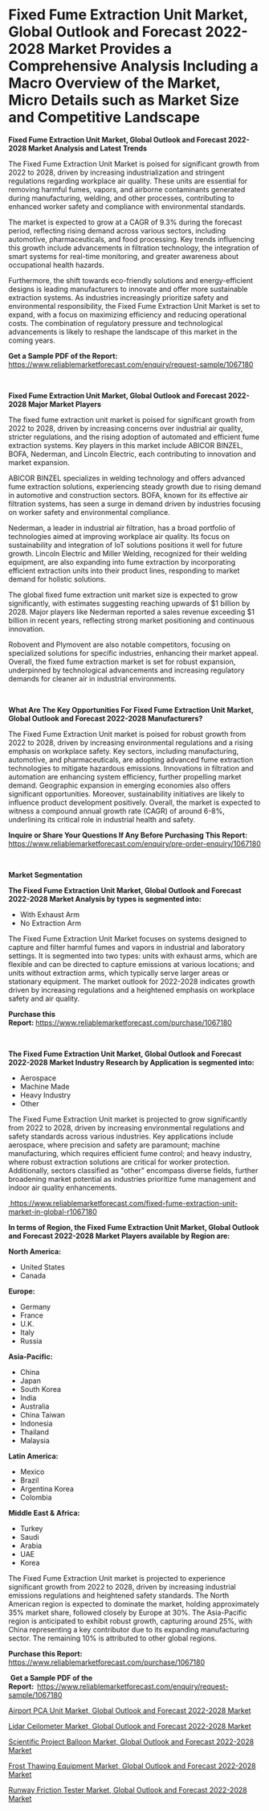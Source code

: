 <p><h1>Fixed Fume Extraction Unit Market, Global Outlook and Forecast 2022-2028 Market Provides a Comprehensive Analysis Including a Macro Overview of the Market, Micro Details such as Market Size and Competitive Landscape</h1></p><p><strong>Fixed Fume Extraction Unit Market, Global Outlook and Forecast 2022-2028 Market Analysis and Latest Trends</strong></p>
<p><p>The Fixed Fume Extraction Unit Market is poised for significant growth from 2022 to 2028, driven by increasing industrialization and stringent regulations regarding workplace air quality. These units are essential for removing harmful fumes, vapors, and airborne contaminants generated during manufacturing, welding, and other processes, contributing to enhanced worker safety and compliance with environmental standards.</p><p>The market is expected to grow at a CAGR of 9.3% during the forecast period, reflecting rising demand across various sectors, including automotive, pharmaceuticals, and food processing. Key trends influencing this growth include advancements in filtration technology, the integration of smart systems for real-time monitoring, and greater awareness about occupational health hazards.</p><p>Furthermore, the shift towards eco-friendly solutions and energy-efficient designs is leading manufacturers to innovate and offer more sustainable extraction systems. As industries increasingly prioritize safety and environmental responsibility, the Fixed Fume Extraction Unit Market is set to expand, with a focus on maximizing efficiency and reducing operational costs. The combination of regulatory pressure and technological advancements is likely to reshape the landscape of this market in the coming years.</p></p>
<p><strong>Get a Sample PDF of the Report:&nbsp;</strong> <a href="https://www.reliablemarketforecast.com/enquiry/request-sample/1067180?utm_campaign=1140&utm_medium=2&utm_source=Github&utm_content=ia&utm_term=21032025&utm_id=fixed-fume-extraction-unit-market-global-outlook-and-forecast-2022-2028">https://www.reliablemarketforecast.com/enquiry/request-sample/1067180</a></p>
<p>&nbsp;</p>
<p><strong>Fixed Fume Extraction Unit Market, Global Outlook and Forecast 2022-2028 Major Market Players</strong></p>
<p><p>The fixed fume extraction unit market is poised for significant growth from 2022 to 2028, driven by increasing concerns over industrial air quality, stricter regulations, and the rising adoption of automated and efficient fume extraction systems. Key players in this market include ABICOR BINZEL, BOFA, Nederman, and Lincoln Electric, each contributing to innovation and market expansion.</p><p>ABICOR BINZEL specializes in welding technology and offers advanced fume extraction solutions, experiencing steady growth due to rising demand in automotive and construction sectors. BOFA, known for its effective air filtration systems, has seen a surge in demand driven by industries focusing on worker safety and environmental compliance.</p><p>Nederman, a leader in industrial air filtration, has a broad portfolio of technologies aimed at improving workplace air quality. Its focus on sustainability and integration of IoT solutions positions it well for future growth. Lincoln Electric and Miller Welding, recognized for their welding equipment, are also expanding into fume extraction by incorporating efficient extraction units into their product lines, responding to market demand for holistic solutions.</p><p>The global fixed fume extraction unit market size is expected to grow significantly, with estimates suggesting reaching upwards of $1 billion by 2028. Major players like Nederman reported a sales revenue exceeding $1 billion in recent years, reflecting strong market positioning and continuous innovation.</p><p>Robovent and Plymovent are also notable competitors, focusing on specialized solutions for specific industries, enhancing their market appeal. Overall, the fixed fume extraction market is set for robust expansion, underpinned by technological advancements and increasing regulatory demands for cleaner air in industrial environments.</p></p>
<p>&nbsp;</p>
<p><strong>What Are The Key Opportunities For Fixed Fume Extraction Unit Market, Global Outlook and Forecast 2022-2028 Manufacturers?</strong></p>
<p><p>The Fixed Fume Extraction Unit market is poised for robust growth from 2022 to 2028, driven by increasing environmental regulations and a rising emphasis on workplace safety. Key sectors, including manufacturing, automotive, and pharmaceuticals, are adopting advanced fume extraction technologies to mitigate hazardous emissions. Innovations in filtration and automation are enhancing system efficiency, further propelling market demand. Geographic expansion in emerging economies also offers significant opportunities. Moreover, sustainability initiatives are likely to influence product development positively. Overall, the market is expected to witness a compound annual growth rate (CAGR) of around 6-8%, underlining its critical role in industrial health and safety.</p></p>
<p><strong>Inquire or Share Your Questions If Any Before Purchasing This Report:</strong> <a href="https://www.reliablemarketforecast.com/enquiry/pre-order-enquiry/1067180?utm_campaign=1140&utm_medium=2&utm_source=Github&utm_content=ia&utm_term=21032025&utm_id=fixed-fume-extraction-unit-market-global-outlook-and-forecast-2022-2028">https://www.reliablemarketforecast.com/enquiry/pre-order-enquiry/1067180</a></p>
<p>&nbsp;</p>
<p><strong>Market Segmentation</strong></p>
<p><strong>The Fixed Fume Extraction Unit Market, Global Outlook and Forecast 2022-2028 Market Analysis by types is segmented into:</strong></p>
<p><ul><li>With Exhaust Arm</li><li>No Extraction Arm</li></ul></p>
<p><p>The Fixed Fume Extraction Unit Market focuses on systems designed to capture and filter harmful fumes and vapors in industrial and laboratory settings. It is segmented into two types: units with exhaust arms, which are flexible and can be directed to capture emissions at various locations; and units without extraction arms, which typically serve larger areas or stationary equipment. The market outlook for 2022-2028 indicates growth driven by increasing regulations and a heightened emphasis on workplace safety and air quality.</p></p>
<p><strong>Purchase this Report:&nbsp;</strong><a href="https://www.reliablemarketforecast.com/purchase/1067180?utm_campaign=1140&utm_medium=2&utm_source=Github&utm_content=ia&utm_term=21032025&utm_id=fixed-fume-extraction-unit-market-global-outlook-and-forecast-2022-2028">https://www.reliablemarketforecast.com/purchase/1067180</a></p>
<p>&nbsp;</p>
<p><strong>The Fixed Fume Extraction Unit Market, Global Outlook and Forecast 2022-2028 Market Industry Research by Application is segmented into:</strong></p>
<p><ul><li>Aerospace</li><li>Machine Made</li><li>Heavy Industry</li><li>Other</li></ul></p>
<p><p>The Fixed Fume Extraction Unit market is projected to grow significantly from 2022 to 2028, driven by increasing environmental regulations and safety standards across various industries. Key applications include aerospace, where precision and safety are paramount; machine manufacturing, which requires efficient fume control; and heavy industry, where robust extraction solutions are critical for worker protection. Additionally, sectors classified as "other" encompass diverse fields, further broadening market potential as industries prioritize fume management and indoor air quality enhancements.</p></p>
<p><a href="https://www.reliablemarketforecast.com/fixed-fume-extraction-unit-market-in-global-r1067180?utm_campaign=1140&utm_medium=2&utm_source=Github&utm_content=ia&utm_term=21032025&utm_id=fixed-fume-extraction-unit-market-global-outlook-and-forecast-2022-2028">&nbsp;https://www.reliablemarketforecast.com/fixed-fume-extraction-unit-market-in-global-r1067180</a></p>
<p><strong>In terms of Region, the Fixed Fume Extraction Unit Market, Global Outlook and Forecast 2022-2028 Market Players available by Region are:</strong></p>
<p>
    <p> <strong> North America: </strong>
        <ul>
            <li>United States</li>
            <li>Canada</li>
        </ul>
        </p> 
    <p> <strong> Europe: </strong>
        <ul>
            <li>Germany</li>
            <li>France</li>
            <li>U.K.</li>
            <li>Italy</li>
            <li>Russia</li>
        </ul>
        </p> 
    <p> <strong> Asia-Pacific: </strong>
        <ul>
            <li>China</li>
            <li>Japan</li>
            <li>South Korea</li>
            <li>India</li>
            <li>Australia</li>
            <li>China Taiwan</li>
            <li>Indonesia</li>
            <li>Thailand</li>
            <li>Malaysia</li>
        </ul>
        </p> 
    <p> <strong> Latin America: </strong>
        <ul>
            <li>Mexico</li>
            <li>Brazil</li>
            <li>Argentina Korea</li>
            <li>Colombia</li>
        </ul>
        </p> 
    <p> <strong> Middle East & Africa: </strong>
        <ul>
            <li>Turkey</li>
            <li>Saudi</li>
            <li>Arabia</li>
            <li>UAE</li>
            <li>Korea</li>
        </ul>
    </p>
    </p>
<p><p>The Fixed Fume Extraction Unit market is projected to experience significant growth from 2022 to 2028, driven by increasing industrial emissions regulations and heightened safety standards. The North American region is expected to dominate the market, holding approximately 35% market share, followed closely by Europe at 30%. The Asia-Pacific region is anticipated to exhibit robust growth, capturing around 25%, with China representing a key contributor due to its expanding manufacturing sector. The remaining 10% is attributed to other global regions.</p></p>
<p><strong>Purchase this Report: </strong><a href="https://www.reliablemarketforecast.com/purchase/1067180?utm_campaign=1140&utm_medium=2&utm_source=Github&utm_content=ia&utm_term=21032025&utm_id=fixed-fume-extraction-unit-market-global-outlook-and-forecast-2022-2028">https://www.reliablemarketforecast.com/purchase/1067180</a></p>
<p>&nbsp;<strong>Get a Sample PDF of the Report:&nbsp;&nbsp;</strong><a href="https://www.reliablemarketforecast.com/enquiry/request-sample/1067180?utm_campaign=1140&utm_medium=2&utm_source=Github&utm_content=ia&utm_term=21032025&utm_id=fixed-fume-extraction-unit-market-global-outlook-and-forecast-2022-2028">https://www.reliablemarketforecast.com/enquiry/request-sample/1067180</a></p>
<p><strong></strong></p>
<p><p><a href="https://github.com/motosyuliq/Market-Research-Report-List-1/blob/main/airport-pca-unit-market-global-outlook-and-forecast-2022-2028-market.md?utm_campaign=1140&utm_medium=2&utm_source=Github&utm_content=ia&utm_term=21032025&utm_id=fixed-fume-extraction-unit-market-global-outlook-and-forecast-2022-2028">Airport PCA Unit Market, Global Outlook and Forecast 2022-2028 Market</a></p><p><a href="https://github.com/thapabylers2/Market-Research-Report-List-1/blob/main/lidar-ceilometer-market-global-outlook-and-forecast-2022-2028-market.md?utm_campaign=1140&utm_medium=2&utm_source=Github&utm_content=ia&utm_term=21032025&utm_id=fixed-fume-extraction-unit-market-global-outlook-and-forecast-2022-2028">Lidar Ceilometer Market, Global Outlook and Forecast 2022-2028 Market</a></p><p><a href="https://github.com/ryantindyaiz/Market-Research-Report-List-1/blob/main/scientific-project-balloon-market-global-outlook-and-forecast-2022-2028-market.md?utm_campaign=1140&utm_medium=2&utm_source=Github&utm_content=ia&utm_term=21032025&utm_id=fixed-fume-extraction-unit-market-global-outlook-and-forecast-2022-2028">Scientific Project Balloon Market, Global Outlook and Forecast 2022-2028 Market</a></p><p><a href="https://github.com/lotoahshaiek/Market-Research-Report-List-1/blob/main/frost-thawing-equipment-market-global-outlook-and-forecast-2022-2028-market.md?utm_campaign=1140&utm_medium=2&utm_source=Github&utm_content=ia&utm_term=21032025&utm_id=fixed-fume-extraction-unit-market-global-outlook-and-forecast-2022-2028">Frost Thawing Equipment Market, Global Outlook and Forecast 2022-2028 Market</a></p><p><a href="https://github.com/muskoaizahfi/Market-Research-Report-List-1/blob/main/runway-friction-tester-market-global-outlook-and-forecast-2022-2028-market.md?utm_campaign=1140&utm_medium=2&utm_source=Github&utm_content=ia&utm_term=21032025&utm_id=fixed-fume-extraction-unit-market-global-outlook-and-forecast-2022-2028">Runway Friction Tester Market, Global Outlook and Forecast 2022-2028 Market</a></p></p>